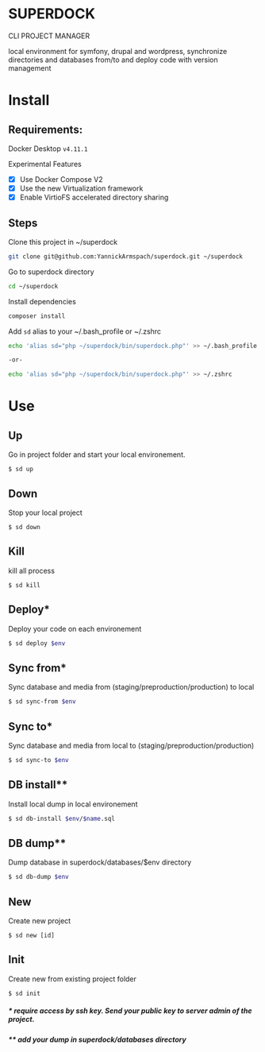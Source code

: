 # SUPERDOCK
CLI PROJECT MANAGER
 
local environment for symfony, drupal and wordpress, synchronize directories and databases from/to and deploy code with version management

# Install

## Requirements:

Docker Desktop ```v4.11.1```

Experimental Features
- [x] Use Docker Compose V2
- [x] Use the new Virtualization framework
- [x] Enable VirtioFS accelerated directory sharing

## Steps

Clone this project in ~/superdock

```sh
git clone git@github.com:YannickArmspach/superdock.git ~/superdock
```
Go to superdock directory

```sh
cd ~/superdock
```

Install dependencies

```sh
composer install
```

Add `sd` alias to your ~/.bash_profile or ~/.zshrc

```sh
echo 'alias sd="php ~/superdock/bin/superdock.php"' >> ~/.bash_profile

-or-

echo 'alias sd="php ~/superdock/bin/superdock.php"' >> ~/.zshrc
```

# Use

## Up
Go in project folder and start your local environement. 
```
$ sd up
```

## Down
Stop your local project
```
$ sd down
```

## Kill
kill all process
```
$ sd kill
```

## Deploy*
Deploy your code on each environement
```sh
$ sd deploy $env
```

## Sync from*
Sync database and media from (staging/preproduction/production) to local
```sh
$ sd sync-from $env
```

## Sync to*
Sync database and media from local to (staging/preproduction/production)
```sh
$ sd sync-to $env
```

## DB install**
Install local dump in local environement
```sh
$ sd db-install $env/$name.sql
```

## DB dump**
Dump database in superdock/databases/$env directory
```sh
$ sd db-dump $env
```

## New
Create new project
```
$ sd new [id]
```

## Init
Create new from existing project folder
```
$ sd init
```


##### * require access by ssh key. Send your public key to server admin of the project.
##### ** add your dump in superdock/databases directory


